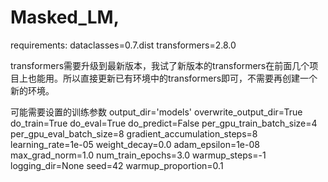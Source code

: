 # Masked_LM,
requirements:
dataclasses=0.7.dist
transformers=2.8.0

transformers需要升级到最新版本，我试了新版本的transformers在前面几个项目上也能用。所以直接更新已有环境中的transformers即可，不需要再创建一个新的环境。

可能需要设置的训练参数
output_dir='models'
overwrite_output_dir=True
do_train=True
do_eval=True
do_predict=False
per_gpu_train_batch_size=4
per_gpu_eval_batch_size=8
gradient_accumulation_steps=8
learning_rate=1e-05
weight_decay=0.0
adam_epsilon=1e-08
max_grad_norm=1.0
num_train_epochs=3.0
warmup_steps=-1
logging_dir=None
seed=42
warmup_proportion=0.1
